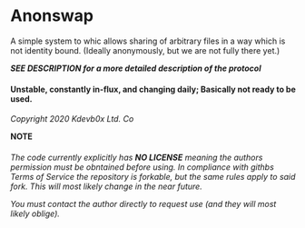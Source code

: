 <h1>Anonswap</h1>

A simple system to whic allows sharing of arbitrary files in a way which is not
identity bound. (Ideally anonymously, but we are not fully there yet.)

*<b>SEE DESCRIPTION for a more detailed description of the protocol</b>*

<h4><b>Unstable, constantly in-flux, and changing daily;
Basically not ready to be
used.</b></h4>

_Copyright 2020 Kdevb0x Ltd. Co_

**NOTE**
<h6>The code currently explicitly has <b>NO LICENSE</b> meaning the authors permission
must be obntained before using. In compliance with githbs Terms of Service the
repository is forkable, but the same rules apply to said fork.
This will most likely change in the near future.

*You must contact the author directly to request use (and they will most
likely oblige).*</h6>
